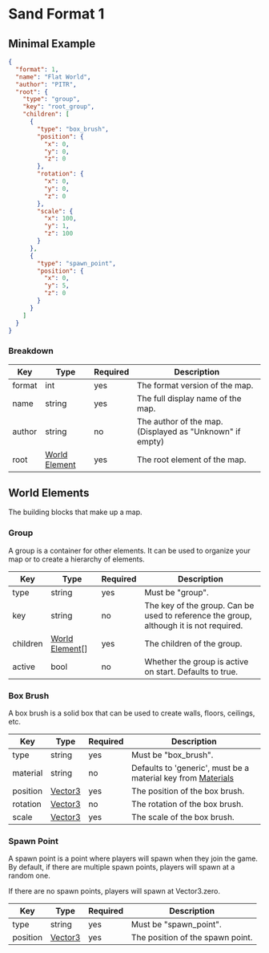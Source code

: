 # Sand Format 1

## Minimal Example

```json
{
  "format": 1,
  "name": "Flat World",
  "author": "PITR",
  "root": {
    "type": "group",
    "key": "root_group",
    "children": [
      {
        "type": "box_brush",
        "position": {
          "x": 0,
          "y": 0,
          "z": 0
        },
        "rotation": {
          "x": 0,
          "y": 0,
          "z": 0
        },
        "scale": {
          "x": 100,
          "y": 1,
          "z": 100
        }
      },
      {
        "type": "spawn_point",
        "position": {
          "x": 0,
          "y": 5,
          "z": 0
        }
      }
    ]
  }
}
```

### Breakdown

<!-- table -->

| Key    | Type                             | Required | Description                                              |
| ------ | -------------------------------- | -------- | -------------------------------------------------------- |
| format | int                              | yes      | The format version of the map.                           |
| name   | string                           | yes      | The full display name of the map.                        |
| author | string                           | no       | The author of the map. (Displayed as "Unknown" if empty) |
| root   | [World Element](#world-elements) | yes      | The root element of the map.                             |

## World Elements

The building blocks that make up a map.

### Group

A group is a container for other elements. It can be used to organize your map or to create a hierarchy of elements.

<!-- table -->

| Key      | Type                               | Required | Description                                                                            |
| -------- | ---------------------------------- | -------- | -------------------------------------------------------------------------------------- |
| type     | string                             | yes      | Must be "group".                                                                       |
| key      | string                             | no       | The key of the group. Can be used to reference the group, although it is not required. |
| children | [World Element](#world-elements)[] | yes      | The children of the group.                                                             |
| active   | bool                               | no       | Whether the group is active on start. Defaults to true.                                |

### Box Brush

A box brush is a solid box that can be used to create walls, floors, ceilings, etc.

<!-- table -->

| Key      | Type                | Required | Description                    |
| -------- | ------------------- | -------- | ------------------------------ |
| type     | string              | yes      | Must be "box_brush".           |
| material | string | no | Defaults to 'generic', must be a material key from  [Materials](materials.md) |
| position | [Vector3](#vector3) | yes      | The position of the box brush. |
| rotation | [Vector3](#vector3) | no       | The rotation of the box brush. |
| scale    | [Vector3](#vector3) | yes      | The scale of the box brush.    |

### Spawn Point

A spawn point is a point where players will spawn when they join the game.
By default, if there are multiple spawn points, players will spawn at a random one.

If there are no spawn points, players will spawn at Vector3.zero.

<!-- table -->

| Key      | Type                | Required | Description                      |
| -------- | ------------------- | -------- | -------------------------------- |
| type     | string              | yes      | Must be "spawn_point".           |
| position | [Vector3](#vector3) | yes      | The position of the spawn point. |
